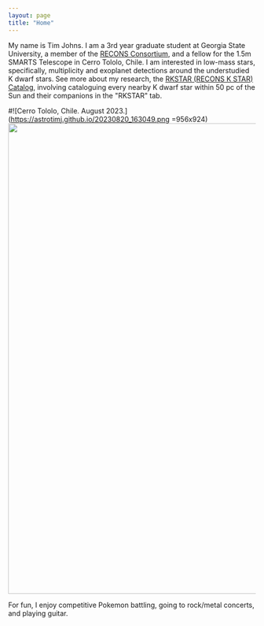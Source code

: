 ```yaml
---
layout: page
title: "Home"
---
```

My name is Tim Johns. I am a 3rd year graduate student at Georgia State University, a member of the [RECONS Consortium](http://recons.org), and a fellow for the 1.5m SMARTS Telescope in Cerro Tololo, Chile. I am interested in low-mass stars, specifically, multiplicity and exoplanet detections around the understudied K dwarf stars. See more about my research, the [RKSTAR (RECONS K STAR) Catalog](https://astrotimj.github.io/blog), involving cataloguing every nearby K dwarf star within 50 pc of the Sun and their companions in the "RKSTAR" tab.

#![Cerro Tololo, Chile. August 2023.](https://astrotimj.github.io/20230820_163049.png =956x924)
<img src="https://astrotimj.github.io/20230820_163049.png" width="924" height="956">

For fun, I enjoy competitive Pokemon battling, going to rock/metal concerts, and playing guitar.
